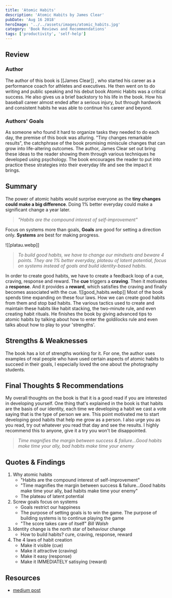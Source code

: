 ```yaml
---
title: 'Atomic Habits'
description: 'Atomic Habits by James Clear'
pubDate: 'Aug 16 2018'
heroImage: '../../assets/images/atomic_habits.jpg'
category: 'Book Reviews and Recommendations'
tags: ['productivity', 'self-help']
---
```


## Review

### Author

The author of this book is [[James Clear]] , who started his career as a performance coach for athletes and executives. He then went on to do writing and public speaking and his debut book Atomic Habits was a critical success. He also gives us a brief backstory to his life in the book. How his baseball career almost ended after a serious injury, but through hardwork and consistent habits he was able to continue his career and beyond.

### Authors' Goals

As someone who found it hard to organize tasks they needed to do each day, the premise of this book was alluring. "Tiny changes remarkable results", the catchphrase of the book promising miniscule changes that can grow into life-altering outcomes. The author, James Clear set out bring these ideas to the reader showing them through various techniques he developed using psychology. The book encourages the reader to put into practice these strategies into their everyday life and see the impact it brings.

## Summary

The power of atomic habits would surprise everyone as the **tiny changes could make a big difference**. Doing 1% better everyday could make a significant change a year later.

> _"Habits are the compound interest of self-improvement"_

Focus on systems more than goals, **Goals** are good for setting a direction only. **Systems** are best for making progress.

![[platau.webp]]

> _To build good habits, we have to change our mindsets and beware 4 points. They are 1% better everyday, plateau of latent potential, focus on systems instead of goals and build identity-based habits._

In order to create good habits, we have to create a feedback loop of a cue, craving, response and reward. The **cue** triggers a **craving**. Then it motivates a **response**. And it provides a **reward**, which satisfies the craving and finally becomes associated with the cue.
![[good_habits.webp]]
Most of the book spends time expanding on these four laws. How we can create good habits from them and stop bad habits. The various tactics used to create and maintain these habits like habit stacking, the two-minute rule, and even creating habit rituals. He finishes the book by giving advanced tips to atomic habits by talking about how to enter the goldilocks rule and even talks about how to play to your 'strengths'.

## Strengths & Weaknesses

The book has a lot of strengths working for it. For one, the author uses examples of real people who have used certain aspects of atomic habits to succeed in their goals, I especially loved the one about the photography students.

## Final Thoughts $ Recommendations

My overall thoughts on the book is that it is a good read if you are interested in developing yourself. One thing that's explained in the book is that habits are the basis of our identity, each time we developing a habit we cast a vote saying that is the type of person we are. This point motivated me to start developing good habits that help me grow as a person.
I also urge you as you read, try out whatever you read that day and see the results. I highly recommend this to anyone, give it a try you won't be disappointed.

> _Time magnifies the margin between success & failure...Good habits make time your ally, bad habits make time your enemy_

## Quotes & Findings

1. Why atomic habits
   - "Habits are the compound interest of self-improvement"
   - "Time magnifies the margin between success & failure...Good habits make time your ally, bad habits make time your enemy"
   - The plateau of latent potential
2. Screw goals focus on systems
   - Goals restrict our happiness
   - The purpose of setting goals is to win the game. The purpose of building systems is to continue playing the game
   - "The score takes care of itself" _Bill Walsh_
3. Identity change is the north star of behaviour change
   - How to build habits? cure, craving, response, reward
4. The 4 laws of habit creation
   - Make it visible (cue)
   - Make it attractive (craving)
   - Make it easy (response)
   - Make it IMMEDIATELY satisying (reward)

## Resources

- [medium post](https://levelup.gitconnected.com/applying-what-ive-learnt-in-atomic-habits-into-coding-cb268137ea35)
